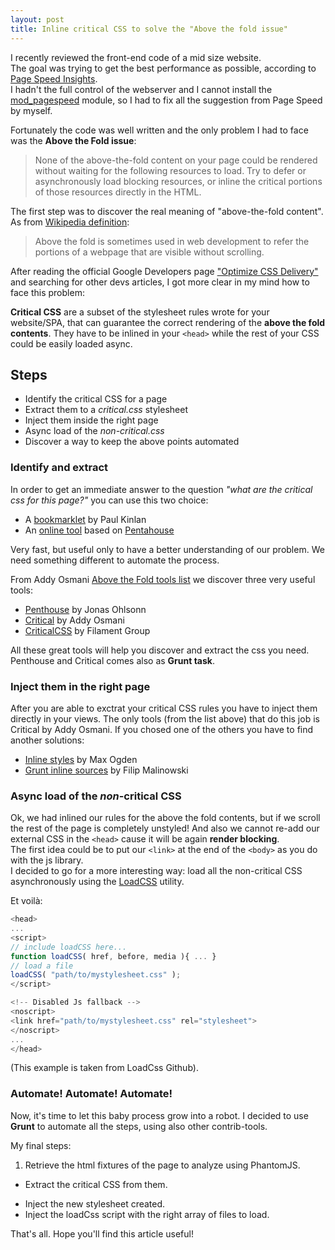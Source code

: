 ```yaml
---
layout: post
title: Inline critical CSS to solve the "Above the fold issue"
---
```


I recently reviewed the front-end code of a mid size website.  
The goal was trying to get the best performance as possible, according to [Page Speed Insights](https://developers.google.com/speed/pagespeed/insights/).  
I hadn't the full control of the webserver and I cannot install the [mod_pagespeed](https://developers.google.com/speed/pagespeed/module) module, so I had to fix all the suggestion from Page Speed by myself.

Fortunately the code was well written and the only problem I had to face was the **Above the Fold issue**:

> None of the above-the-fold content on your page could be rendered without
> waiting for the following resources to load. Try to defer or asynchronously load
> blocking resources, or inline the critical portions of those resources directly
> in the HTML.

The first step was to discover the real meaning of "above-the-fold content".  
As from [Wikipedia definition](http://en.wikipedia.org/wiki/Above_the_fold):

> Above the fold is sometimes used in web development to refer the portions of a
> webpage that are visible without scrolling.

After reading the official Google Developers page ["Optimize CSS Delivery"](https://developers.google.com/speed/docs/insights/OptimizeCSSDelivery)
and searching for other devs articles, I got more clear in my mind how to face this problem:

**Critical  CSS** are a subset of the stylesheet rules wrote for your website/SPA, that can guarantee the correct rendering of the **above the fold contents**. They have to be inlined in your ``<head>`` while the rest of your CSS could be easily loaded async.



## Steps

* Identify the critical CSS for a page
* Extract them to a *critical.css* stylesheet
* Inject them inside the right page
* Async load of the *non-critical.css*
* Discover a way to keep the above points automated


### Identify and extract
In order to get an immediate answer to the question *"what are the critical css for this page?"* you can use this two choice:

+ A [bookmarklet](https://gist.github.com/PaulKinlan/6284142) by Paul Kinlan
+ An [online tool](http://jonassebastianohlsson.com/criticalpathcssgenerator) based on [Pentahouse](https://github.com/pocketjoso/penthouse)

Very fast, but useful only to have a better understanding of our problem.
We need something different to automate the process.

From Addy Osmani [Above the Fold tools list](https://github.com/addyosmani/above-the-fold-css-tools) we discover three very useful tools:

+ [Penthouse](https://github.com/pocketjoso/penthouse) by Jonas Ohlsonn
+ [Critical](http://github.com/addyosmani/critical) by Addy Osmani
+ [CriticalCSS](https://github.com/filamentgroup/criticalcss) by Filament Group

All these great tools will help you discover and extract the css you need. Penthouse and Critical comes also as **Grunt task**.


### Inject them in the right page
After you are able to exctrat your critical CSS rules you have to inject them directly in your views.
The only tools (from the list above) that do this job is Critical by Addy Osmani. If you chosed one of the others you have to find another solutions:

+ [Inline styles](https://github.com/maxogden/inline-styles) by Max Ogden
+ [Grunt inline sources](https://github.com/fmal/gulp-inline-source) by Filip Malinowski


### Async load of the *non*-critical CSS
Ok, we had inlined our rules for the above the fold contents, but if we scroll the rest of the page is completely unstyled! And also we cannot re-add our external CSS in the ``<head>`` cause it will be again **render blocking**.  
The first idea could be to put our ``<link>`` at the end of the ``<body>`` as you do with the js library.  
I decided to go for a more interesting way: load all the non-critical CSS asynchronously using the [LoadCSS](https://github.com/filamentgroup/loadCSS) utility.  

Et voilà:

```javascript
<head>
...
<script>
// include loadCSS here...
function loadCSS( href, before, media ){ ... }
// load a file
loadCSS( "path/to/mystylesheet.css" );
</script>

<!-- Disabled Js fallback -->
<noscript>
<link href="path/to/mystylesheet.css" rel="stylesheet">
</noscript>
...
</head>
```

(This example is taken from LoadCss Github).


### Automate! Automate! Automate!
Now, it's time to let this baby process grow into a robot.
I decided to use **Grunt** to automate all the steps, using also other contrib-tools.

My final steps:

1. Retrieve the html fixtures of the page to analyze using PhantomJS.
+ Extract the critical CSS from them.
* Inject the new stylesheet created.
* Inject the loadCss script with the right array of files to load.


That's all. Hope you'll find this article useful!
